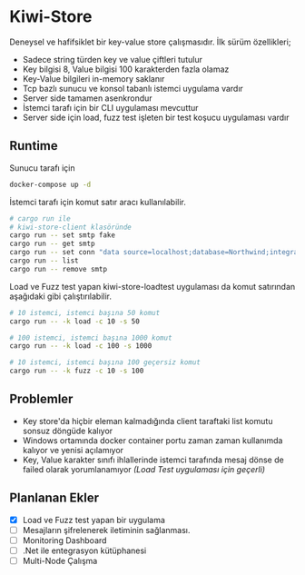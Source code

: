 # Kiwi-Store

Deneysel ve hafifsiklet bir key-value store çalışmasıdır. İlk sürüm özellikleri;

- Sadece string türden key ve value çiftleri tutulur
- Key bilgisi 8, Value bilgisi 100 karakterden fazla olamaz
- Key-Value bilgileri in-memory saklanır
- Tcp bazlı sunucu ve konsol tabanlı istemci uygulama vardır
- Server side tamamen asenkrondur
- İstemci tarafı için bir CLI uygulaması mevcuttur
- Server side için load, fuzz test işleten bir test koşucu uygulaması vardır

## Runtime

Sunucu tarafı için

```bash
docker-compose up -d
```

İstemci tarafı için komut satır aracı kullanılabilir.

```bash
# cargo run ile
# kiwi-store-client klasöründe
cargo run -- set smtp fake
cargo run -- get smtp
cargo run -- set conn "data source=localhost;database=Northwind;integrated security=sspi"
cargo run -- list
cargo run -- remove smtp
```

Load ve Fuzz test yapan kiwi-store-loadtest uygulaması da komut satırından aşağıdaki gibi çalıştırılabilir.

```bash
# 10 istemci, istemci başına 50 komut
cargo run -- -k load -c 10 -s 50

# 100 istemci, istemci başına 1000 komut
cargo run -- -k load -c 100 -s 1000

# 10 istemci, istemci başına 100 geçersiz komut
cargo run -- -k fuzz -c 10 -s 100
```

## Problemler

- Key store'da hiçbir eleman kalmadığında client taraftaki list komutu sonsuz döngüde kalıyor
- Windows ortamında docker container portu zaman zaman kullanımda kalıyor ve yenisi açılamıyor
- Key, Value karakter sınıfı ihlallerinde istemci tarafında mesaj dönse de failed olarak yorumlanamıyor _(Load Test uygulaması için geçerli)_

## Planlanan Ekler

- [x] Load ve Fuzz test yapan bir uygulama
- [ ] Mesajların şifrelenerek iletiminin sağlanması.
- [ ] Monitoring Dashboard
- [ ] .Net ile entegrasyon kütüphanesi
- [ ] Multi-Node Çalışma

